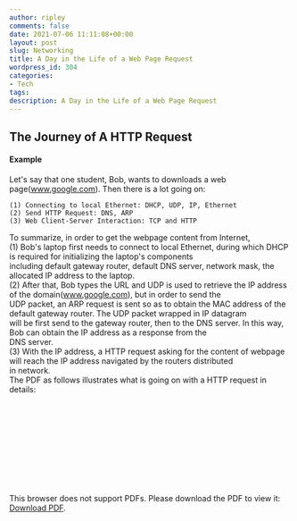 ```yaml
---
author: ripley
comments: false
date: 2021-07-06 11:11:08+00:00
layout: post
slug: Networking
title: A Day in the Life of a Web Page Request
wordpress_id: 304
categories:
- Tech
tags:
description: A Day in the Life of a Web Page Request
---
```

## **The Journey of A HTTP Request**  
#### **Example**  
Let's say that one student, Bob, wants to downloads a web page(www.google.com). Then there is a lot going on:  
```
(1) Connecting to local Ethernet: DHCP, UDP, IP, Ethernet
(2) Send HTTP Request: DNS, ARP
(3) Web Client-Server Interaction: TCP and HTTP  
```
To summarize, in order to get the webpage content from Internet,  
(1)  Bob's laptop first needs to connect to local Ethernet, during which DHCP is required for initializing the laptop's components     
including default gateway router, default DNS server,  network mask, the allocated IP address to the laptop.      
(2)  After that, Bob types the URL and UDP is used to retrieve the IP address of the domain(www.google.com), but in order to send the    
UDP packet,  an ARP request is sent so as to obtain the MAC address of the default gateway router. The UDP packet wrapped in IP datagram    
will be first send to the gateway router, then to the DNS server. In this way, Bob can obtain the IP address as a response from the    
DNS server.    
(3) With the IP address, a HTTP request asking for the content of webpage will reach the IP address navigated by the routers distributed    
in network.   
The PDF as follows illustrates what is going on with a HTTP request in details:  
    
<object data="https://ririripley.github.io/assets/img/LifeOfWebPageRequest.pdf" type="application/pdf" width="2000px" height="2000px">
    <embed src="https://ririripley.github.io/assets/img/LifeOfWebPageRequest.pdf">
        <p>This browser does not support PDFs. Please download the PDF to view it: <a href="https://ririripley.github.io/assets/img/LifeOfWebPageRequest.pdf">Download PDF</a>.</p>
    </embed>
</object>  

